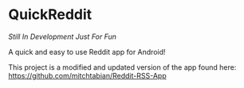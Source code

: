 # QuickReddit
*Still In Development*
*Just For Fun*

A quick and easy to use Reddit app for Android!

This project is a modified and updated version of the app found here:
https://github.com/mitchtabian/Reddit-RSS-App
